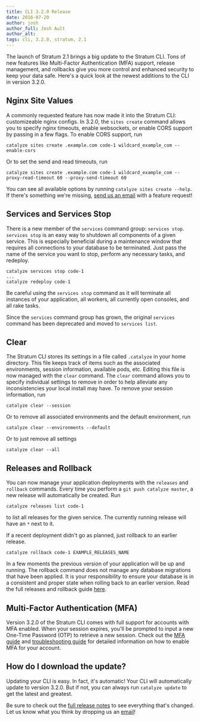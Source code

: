 ```yaml
---
title: CLI 3.2.0 Release
date: 2016-07-20
author: josh
author_full: Josh Ault
author_alt:
tags: cli, 3.2.0, stratum, 2.1
---
```


The launch of Stratum 2.1 brings a big update to the Stratum CLI. Tons of new features like Multi-Factor Authentication (MFA) support, release management, and rollbacks give you more control and enhanced security to keep your data safe. Here's a quick look at the newest additions to the CLI in version 3.2.0.

## Nginx Site Values

A commonly requested feature has now made it into the Stratum CLI: customizeable nginx configs. In 3.2.0, the `sites create` command allows you to specify nginx timeouts, enable websockets, or enable CORS support by passing in a few flags. To enable CORS support, run

```
catalyze sites create .example.com code-1 wildcard_example_com --enable-cors
```

Or to set the send and read timeouts, run

```
catalyze sites create .example.com code-1 wildcard_example_com --proxy-read-timeout 60 --proxy-send-timeout 60
```

You can see all available options by running `catalyze sites create --help`. If there's something we're missing, [send us an email](mailto:support@catalyze.io) with a feature request!

## Services and Services Stop

There is a new member of the `services` command group: `services stop`. `services stop` is an easy way to shutdown all components of a given service. This is especially beneficial during a maintenance window that requires all connections to your database to be terminated. Just pass the name of the service you want to stop, perform any necessary tasks, and redeploy. 

```
catalyze services stop code-1
...
catalyze redeploy code-1
```

Be careful using the `services stop` command as it will terminate all instances of your application, all workers, all currently open consoles, and all rake tasks.

Since the `services` command group has grown, the original `services` command has been deprecated and moved to `services list`.

## Clear

The Stratum CLI stores its settings in a file called `.catalyze` in your home directory. This file keeps track of items such as the associated environments, session information, available pods, etc. Editing this file is now managed with the `clear` command. The `clear` command allows you to specify individual settings to remove in order to help alleviate any inconsistencies your local install may have. To remove your session information, run

```
catalyze clear --session
```

Or to remove all associated environments and the default environment, run

```
catalyze clear --environments --default
```

Or to just remove all settings

```
catalyze clear --all
```

## Releases and Rollback

You can now manage your application deployments with the `releases` and `rollback` commands. Every time you perform a `git push catalyze master`, a new release will automatically be created. Run 

```
catalyze releases list code-1
```

to list all releases for the given service. The currently running release will have an `*` next to it.

If a recent deployment didn't go as planned, just rollback to an earlier release.

```
catalyze rollback code-1 EXAMPLE_RELEASES_NAME
```

In a few moments the previous version of your application will be up and running. The rollback command does not manage any database migrations that have been applied. It is your responsibility to ensure your database is in a consistent and proper state when rolling back to an earlier version. Read the full releases and rollback guide [here](TODO-LINK-TO-THAT-POST).

## Multi-Factor Authentication (MFA)

Version 3.2.0 of the Stratum CLI comes with full support for accounts with MFA enabled. When your session expires, you'll be prompted to input a new One-Time Password (OTP) to retrieve a new session. Check out the [MFA guide](https://resources.catalyze.io/stratum/articles/guides/enable-multi-factor-auth/) and [troubleshooting guide](https://resources.catalyze.io/stratum/articles/mfa-troubleshooting/) for detailed information on how to enable MFA for your account.

## How do I download the update?

Updating your CLI is easy. In fact, it's automatic! Your CLI will automatically update to version 3.2.0. But if not, you can always run `catalyze update` to get the latest and greatest.

Be sure to check out the [full release notes](https://github.com/catalyzeio/cli/releases/tag/3.2.0) to see everything that's changed. Let us know what you think by dropping us an [email](mailto:hello@catalyze.io)!
